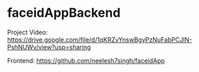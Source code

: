# faceidAppBackend

Project Video: https://drive.google.com/file/d/1qKRZvYnswBgyPzNuFabPCJlN-PshNUWv/view?usp=sharing

Frontend: https://github.com/neelesh7singh/faceidApp
